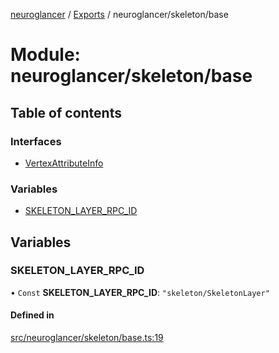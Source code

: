 [neuroglancer](../README.md) / [Exports](../modules.md) / neuroglancer/skeleton/base

# Module: neuroglancer/skeleton/base

## Table of contents

### Interfaces

- [VertexAttributeInfo](../interfaces/neuroglancer_skeleton_base.VertexAttributeInfo.md)

### Variables

- [SKELETON\_LAYER\_RPC\_ID](neuroglancer_skeleton_base.md#skeleton_layer_rpc_id)

## Variables

### SKELETON\_LAYER\_RPC\_ID

• `Const` **SKELETON\_LAYER\_RPC\_ID**: ``"skeleton/SkeletonLayer"``

#### Defined in

[src/neuroglancer/skeleton/base.ts:19](https://github.com/ActiveBrainAtlas2/neuroglancer/blob/034b457d/src/neuroglancer/skeleton/base.ts#L19)
